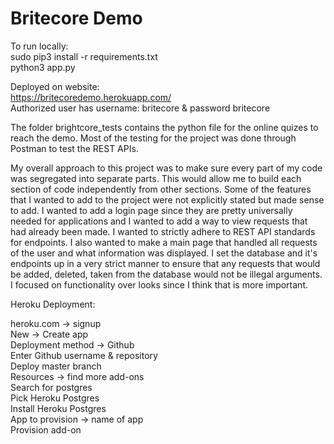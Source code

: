 # Britecore Demo

To run locally:  
sudo pip3 install -r requirements.txt  
python3 app.py

Deployed on website:  
https://britecoredemo.herokuapp.com/  
Authorized user has username: britecore & password britecore

The folder brightcore_tests contains the python file for the online quizes
to reach the demo. Most of the testing for the project was done through Postman
to test the REST APIs.

My overall approach to this project was to make sure every part of my code was
segregated into separate parts. This would allow me to build each section of code
independently from other sections. Some of the features that I wanted to add to 
the project were not explicitly stated but made sense to add. I wanted to add a 
login page since they are pretty universally needed for applications and I wanted
to add a way to view requests that had already been made. I wanted to strictly 
adhere to REST API standards for endpoints. I also wanted to make a main page
that handled all requests of the user and what information was displayed. I set
the database and it's endpoints up in a very strict manner to ensure that any 
requests that would be added, deleted, taken from the database would not be illegal
arguments. I focused on functionality over looks since I think that is more important.


Heroku Deployment:  

heroku.com -> signup  
New -> Create app  
Deployment method -> Github  
Enter Github username & repository  
Deploy master branch  
Resources -> find more add-ons  
Search for postgres  
Pick Heroku Postgres  
Install Heroku Postgres  
App to provision -> name of app  
Provision add-on


